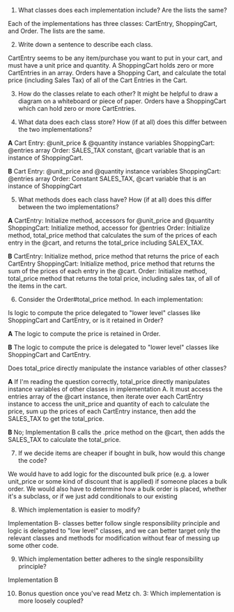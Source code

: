 1. What classes does each implementation include? Are the lists the same?

Each of the implementations has three classes: CartEntry, ShoppingCart, and Order. The lists are the same.


2. Write down a sentence to describe each class.

CartEntry seems to be any item/purchase you want to put in your cart, and must have a unit price and quantity. A ShoppingCart holds zero or more CartEntries in an array. Orders have a Shopping Cart, and calculate the total price (including Sales Tax) of all of the Cart Entries in the Cart.

3. How do the classes relate to each other? It might be helpful to draw a diagram on a whiteboard or piece of paper.
Orders have a ShoppingCart which can hold zero or more CartEntries.

4. What data does each class store? How (if at all) does this differ between the two implementations?

__A__
Cart Entry: @unit_price & @quantity instance variables
ShoppingCart: @entries array
Order: SALES_TAX constant, @cart variable that is an instance of ShoppingCart.

__B__
Cart Entry: @unit_price and  @quantity instance variables
ShoppingCart: @entries array
Order: Constant SALES_TAX, @cart variable that is an instance of  ShoppingCart


5. What methods does each class have? How (if at all) does this differ between the two implementations?

__A__
CartEntry: Initialize method, accessors for @unit_price and @quantity
ShoppingCart: Initialize method, accessor for @entries
Order: Initialize method, total_price method that calculates the sum of the prices of each entry in the @cart, and returns the total_price including SALEX_TAX.

__B__
CartEntry: Initialize method, price method that returns the price of each CartEntry
ShoppingCart: Initialize method, price method that returns the sum of the prices of each entry in the @cart.
Order: Initialize method, total_price method that returns the total price, including sales tax, of all of the items in the cart.


6. Consider the Order#total_price method. In each implementation:

  Is logic to compute the price delegated to "lower level" classes like ShoppingCart and CartEntry, or is it retained in Order?

  __A__
  The logic to compute the price is retained in Order.

  __B__
  The logic to compute the price is delegated to "lower level" classes like ShoppingCart and CartEntry.

  Does total_price directly manipulate the instance variables of other classes?

  __A__
  If I'm reading the question correctly, total_price directly manipulates instance variables of other classes in implementation A. It must access the entries array of the @cart instance, then iterate over each CartEntry instance to access the unit_price and quantity of each to calculate the price, sum up the prices of each CartEntry instance, then add the SALES_TAX to get the total_price.

  __B__
  No; Implementation B calls the .price method on the @cart, then adds the SALES_TAX to calculate the total_price.

7. If we decide items are cheaper if bought in bulk, how would this change the code?

We would have to add logic for the discounted bulk price (e.g. a lower unit_price or some kind of discount that is applied) if someone places a bulk order. We would also have to determine how a bulk order is placed, whether it's a subclass, or if we just add conditionals to our existing

8. Which implementation is easier to modify?

Implementation B- classes better follow single responsibility principle and logic is delegated to "low level" classes, and we can better target only the relevant classes and methods for modification without fear of messing up some other code.

9. Which implementation better adheres to the single responsibility principle?

Implementation B

10. Bonus question once you've read Metz ch. 3: Which implementation is more loosely coupled?
